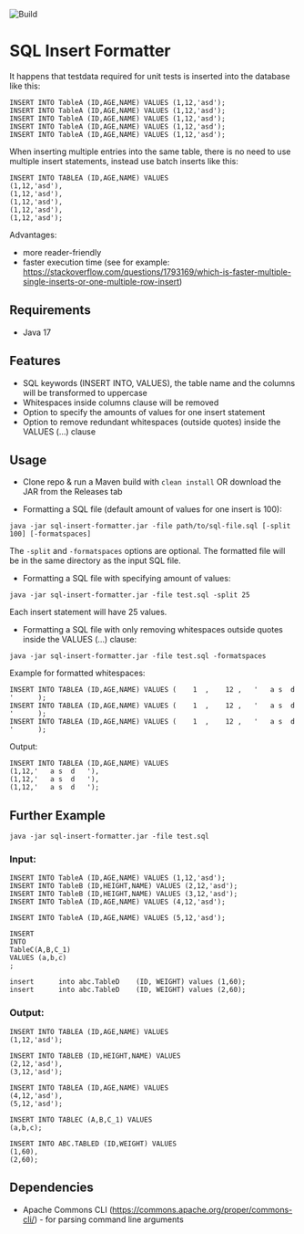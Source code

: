 ![Build](https://github.com/wideocean/sql-insert-formatter/workflows/Maven%20Build/badge.svg)

# SQL Insert Formatter
It happens that testdata required for unit tests is inserted into the database like this:
```
INSERT INTO TableA (ID,AGE,NAME) VALUES (1,12,'asd');
INSERT INTO TableA (ID,AGE,NAME) VALUES (1,12,'asd');
INSERT INTO TableA (ID,AGE,NAME) VALUES (1,12,'asd');
INSERT INTO TableA (ID,AGE,NAME) VALUES (1,12,'asd');
INSERT INTO TableA (ID,AGE,NAME) VALUES (1,12,'asd');
```
When inserting multiple entries into the same table, there is no need to use multiple insert statements, instead use batch inserts like this:
```
INSERT INTO TABLEA (ID,AGE,NAME) VALUES 
(1,12,'asd'),
(1,12,'asd'),
(1,12,'asd'),
(1,12,'asd'),
(1,12,'asd');
```
Advantages:
* more reader-friendly
* faster execution time (see for example: https://stackoverflow.com/questions/1793169/which-is-faster-multiple-single-inserts-or-one-multiple-row-insert)

## Requirements
* Java 17

## Features
* SQL keywords (INSERT INTO, VALUES), the table name and the columns will be transformed to uppercase
* Whitespaces inside columns clause will be removed
* Option to specify the amounts of values for one insert statement
* Option to remove redundant whitespaces (outside quotes) inside the VALUES (...) clause

## Usage
* Clone repo & run a Maven build with `clean install` OR download the JAR from the Releases tab

* Formatting a SQL file (default amount of values for one insert is 100):
```
java -jar sql-insert-formatter.jar -file path/to/sql-file.sql [-split 100] [-formatspaces]
```
The `-split` and `-formatspaces` options are optional. The formatted file will be in the same directory as the input SQL file.

* Formatting a SQL file with specifying amount of values:
```
java -jar sql-insert-formatter.jar -file test.sql -split 25
```
Each insert statement will have 25 values.

* Formatting a SQL file with only removing whitespaces outside quotes inside the VALUES (...) clause:
```
java -jar sql-insert-formatter.jar -file test.sql -formatspaces
```
Example for formatted whitespaces:
```
INSERT INTO TABLEA (ID,AGE,NAME) VALUES (    1  ,    12 ,   '   a s  d   '      );
INSERT INTO TABLEA (ID,AGE,NAME) VALUES (    1  ,    12 ,   '   a s  d   '      );
INSERT INTO TABLEA (ID,AGE,NAME) VALUES (    1  ,    12 ,   '   a s  d   '      );
```
Output:
```
INSERT INTO TABLEA (ID,AGE,NAME) VALUES 
(1,12,'   a s  d   '),
(1,12,'   a s  d   '),
(1,12,'   a s  d   ');
```

## Further Example

`java -jar sql-insert-formatter.jar -file test.sql`

### Input:
```
INSERT INTO TableA (ID,AGE,NAME) VALUES (1,12,'asd');
INSERT INTO TableB (ID,HEIGHT,NAME) VALUES (2,12,'asd');
INSERT INTO TableB (ID,HEIGHT,NAME) VALUES (3,12,'asd');
INSERT INTO TableA (ID,AGE,NAME) VALUES (4,12,'asd');

INSERT INTO TableA (ID,AGE,NAME) VALUES (5,12,'asd');

INSERT
INTO
TableC(A,B,C_1) 
VALUES (a,b,c)
;

insert      into abc.TableD    (ID, WEIGHT) values (1,60);
insert      into abc.TableD    (ID, WEIGHT) values (2,60);
```
### Output:
```
INSERT INTO TABLEA (ID,AGE,NAME) VALUES 
(1,12,'asd');

INSERT INTO TABLEB (ID,HEIGHT,NAME) VALUES 
(2,12,'asd'),
(3,12,'asd');

INSERT INTO TABLEA (ID,AGE,NAME) VALUES 
(4,12,'asd'),
(5,12,'asd');

INSERT INTO TABLEC (A,B,C_1) VALUES 
(a,b,c);

INSERT INTO ABC.TABLED (ID,WEIGHT) VALUES 
(1,60),
(2,60);
```

## Dependencies
* Apache Commons CLI (https://commons.apache.org/proper/commons-cli/) - for parsing command line arguments
